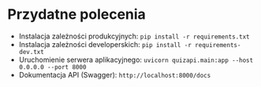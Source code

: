 # Przydatne polecenia

- Instalacja zależności produkcyjnych: `pip install -r requirements.txt`
- Instalacja zależności developerskich: `pip install -r requirements-dev.txt`
- Uruchomienie serwera aplikacyjnego: `uvicorn quizapi.main:app --host 0.0.0.0 --port 8000`
- Dokumentacja API (Swagger): `http://localhost:8000/docs`